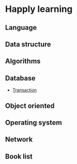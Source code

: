 # Happly learning #

## Language ##

## Data structure ##

## Algorithms ##

## Database ##

* [Transaction](https://github.com/chinaHewei/happy-learning/blob/master/database/transaction.md)

## Object oriented ##

## Operating system ##

## Network ##

## Book list ##

